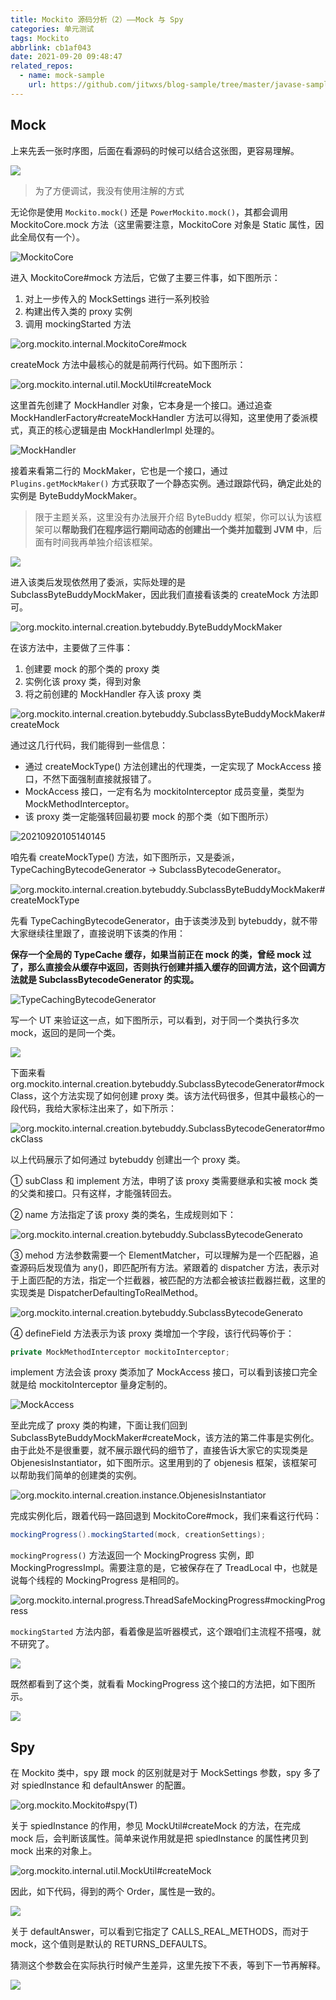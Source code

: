 ```yaml
---
title: Mockito 源码分析（2）——Mock 与 Spy
categories: 单元测试
tags: Mockito
abbrlink: cb1af043
date: 2021-09-20 09:48:47
related_repos:
  - name: mock-sample
    url: https://github.com/jitwxs/blog-sample/tree/master/javase-sample/mock-sample
---
```


## Mock

上来先丢一张时序图，后面在看源码的时候可以结合这张图，更容易理解。

![](https://cdn.jsdelivr.net/gh/jitwxs/cdn/blog/posts/202109/20210920095003982.png)

> 为了方便调试，我没有使用注解的方式

无论你是使用 `Mockito.mock()` 还是 `PowerMockito.mock()`，其都会调用 MockitoCore.mock 方法（这里需要注意，MockitoCore 对象是 Static 属性，因此全局仅有一个）。

![MockitoCore](https://cdn.jsdelivr.net/gh/jitwxs/cdn/blog/posts/202109/20210920100854834.png)

进入 MockitoCore#mock 方法后，它做了主要三件事，如下图所示：

1. 对上一步传入的 MockSettings 进行一系列校验
2. 构建出传入类的 proxy 实例
3. 调用 mockingStarted 方法

![org.mockito.internal.MockitoCore#mock](https://cdn.jsdelivr.net/gh/jitwxs/cdn/blog/posts/202109/20210920101658104.png)

createMock 方法中最核心的就是前两行代码。如下图所示：

![org.mockito.internal.util.MockUtil#createMock](https://cdn.jsdelivr.net/gh/jitwxs/cdn/blog/posts/202109/20210920102100693.png)

这里首先创建了 MockHandler 对象，它本身是一个接口。通过追查 MockHandlerFactory#createMockHandler 方法可以得知，这里使用了委派模式，真正的核心逻辑是由 MockHandlerImpl 处理的。

![MockHandler](https://cdn.jsdelivr.net/gh/jitwxs/cdn/blog/posts/202109/20210920102507923.png)

接着来看第二行的 MockMaker，它也是一个接口，通过 `Plugins.getMockMaker()` 方式获取了一个静态实例。通过跟踪代码，确定此处的实例是 ByteBuddyMockMaker。

>限于主题关系，这里没有办法展开介绍 ByteBuddy 框架，你可以认为该框架可以**帮助我们在程序运行期间动态的创建出一个类并加载到 JVM 中**，后面有时间我再单独介绍该框架。

![](https://cdn.jsdelivr.net/gh/jitwxs/cdn/blog/posts/202109/20210920103748427.png)

进入该类后发现依然用了委派，实际处理的是 SubclassByteBuddyMockMaker，因此我们直接看该类的 createMock 方法即可。

![org.mockito.internal.creation.bytebuddy.ByteBuddyMockMaker](https://cdn.jsdelivr.net/gh/jitwxs/cdn/blog/posts/202109/20210920104158372.png)

在该方法中，主要做了三件事：

1. 创建要 mock 的那个类的 proxy 类
2. 实例化该 proxy 类，得到对象
3. 将之前创建的 MockHandler 存入该 proxy 类

![org.mockito.internal.creation.bytebuddy.SubclassByteBuddyMockMaker#createMock](https://cdn.jsdelivr.net/gh/jitwxs/cdn/blog/posts/202109/20210920104629262.png)

通过这几行代码，我们能得到一些信息：

- 通过 createMockType() 方法创建出的代理类，一定实现了 MockAccess 接口，不然下面强制直接就报错了。
- MockAccess 接口，一定有名为 mockitoInterceptor 成员变量，类型为 MockMethodInterceptor。
- 该 proxy 类一定能强转回最初要 mock 的那个类（如下图所示）

![20210920105140145](https://cdn.jsdelivr.net/gh/jitwxs/cdn/blog/posts/202109/20210920105140145.png)

咱先看 createMockType() 方法，如下图所示，又是委派，TypeCachingBytecodeGenerator -> SubclassBytecodeGenerator。

![org.mockito.internal.creation.bytebuddy.SubclassByteBuddyMockMaker#createMockType](https://cdn.jsdelivr.net/gh/jitwxs/cdn/blog/posts/202109/20210920105407704.png)

先看 TypeCachingBytecodeGenerator，由于该类涉及到 bytebuddy，就不带大家继续往里跟了，直接说明下该类的作用：

**保存一个全局的 TypeCache 缓存，如果当前正在 mock 的类，曾经 mock 过了，那么直接会从缓存中返回，否则执行创建并插入缓存的回调方法，这个回调方法就是 SubclassBytecodeGenerator 的实现。**

![TypeCachingBytecodeGenerator](https://cdn.jsdelivr.net/gh/jitwxs/cdn/blog/posts/202109/20210920105852367.png)

写一个 UT 来验证这一点，如下图所示，可以看到，对于同一个类执行多次 mock，返回的是同一个类。

![](https://cdn.jsdelivr.net/gh/jitwxs/cdn/blog/posts/202109/20210920110147423.png)

下面来看 org.mockito.internal.creation.bytebuddy.SubclassBytecodeGenerator#mockClass，这个方法实现了如何创建 proxy 类。该方法代码很多，但其中最核心的一段代码，我给大家标注出来了，如下所示：

![org.mockito.internal.creation.bytebuddy.SubclassBytecodeGenerator#mockClass](https://cdn.jsdelivr.net/gh/jitwxs/cdn/blog/posts/202109/20210920110641947.png)

以上代码展示了如何通过 bytebuddy 创建出一个 proxy 类。

① subClass 和 implement 方法，申明了该 proxy 类需要继承和实被 mock 类的父类和接口。只有这样，才能强转回去。

② name 方法指定了该 proxy 类的类名，生成规则如下：

![org.mockito.internal.creation.bytebuddy.SubclassBytecodeGenerato](https://cdn.jsdelivr.net/gh/jitwxs/cdn/blog/posts/202109/20210920110936276.png)

③ mehod 方法参数需要一个 ElementMatcher，可以理解为是一个匹配器，追查源码后发现值为 any()，即匹配所有方法。紧跟着的 dispatcher 方法，表示对于上面匹配的方法，指定一个拦截器，被匹配的方法都会被该拦截器拦截，这里的实现类是 DispatcherDefaultingToRealMethod。

![org.mockito.internal.creation.bytebuddy.SubclassBytecodeGenerato](https://cdn.jsdelivr.net/gh/jitwxs/cdn/blog/posts/202109/20210920111156606.png)

④ defineField 方法表示为该 proxy 类增加一个字段，该行代码等价于：

```java
private MockMethodInterceptor mockitoInterceptor;
```

implement 方法会该 proxy 类添加了 MockAccess 接口，可以看到该接口完全就是给 mockitoInterceptor 量身定制的。

![MockAccess](https://cdn.jsdelivr.net/gh/jitwxs/cdn/blog/posts/202109/20210920111653792.png)

至此完成了 proxy 类的构建，下面让我们回到 SubclassByteBuddyMockMaker#createMock，该方法的第二件事是实例化。由于此处不是很重要，就不展示跟代码的细节了，直接告诉大家它的实现类是 ObjenesisInstantiator，如下图所示。这里用到的了 objenesis 框架，该框架可以帮助我们简单的创建类的实例。

![org.mockito.internal.creation.instance.ObjenesisInstantiator](https://cdn.jsdelivr.net/gh/jitwxs/cdn/blog/posts/202109/20210920112035882.png)

完成实例化后，跟着代码一路回退到 MockitoCore#mock，我们来看这行代码：

```java
mockingProgress().mockingStarted(mock, creationSettings);
```

`mockingProgress()` 方法返回一个 MockingProgress 实例，即 MockingProgressImpl。需要注意的是，它被保存在了 TreadLocal 中，也就是说每个线程的 MockingProgress  是相同的。

![org.mockito.internal.progress.ThreadSafeMockingProgress#mockingProgress](https://cdn.jsdelivr.net/gh/jitwxs/cdn/blog/posts/202109/20210920112720987.png)

`mockingStarted` 方法内部，看着像是监听器模式，这个跟咱们主流程不搭嘎，就不研究了。

![](https://cdn.jsdelivr.net/gh/jitwxs/cdn/blog/posts/202109/20210920113109695.png)

既然都看到了这个类，就看看 MockingProgress 这个接口的方法把，如下图所示。

![](https://cdn.jsdelivr.net/gh/jitwxs/cdn/blog/posts/202109/20210920113622873.png)

## Spy

在 Mockito 类中，spy 跟 mock 的区别就是对于 MockSettings 参数，spy 多了对 spiedInstance 和 defaultAnswer 的配置。

![org.mockito.Mockito#spy(T)](https://cdn.jsdelivr.net/gh/jitwxs/cdn/blog/posts/202109/2021092011420025.png)

关于 spiedInstance 的作用，参见 MockUtil#createMock 的方法，在完成 mock 后，会判断该属性。简单来说作用就是把 spiedInstance  的属性拷贝到 mock 出来的对象上。

![org.mockito.internal.util.MockUtil#createMock](https://cdn.jsdelivr.net/gh/jitwxs/cdn/blog/posts/202109/20210920120436124.png)

因此，如下代码，得到的两个 Order，属性是一致的。

![](https://cdn.jsdelivr.net/gh/jitwxs/cdn/blog/posts/202109/20210920120647016.png)

关于 defaultAnswer，可以看到它指定了 CALLS_REAL_METHODS，而对于 mock，这个值则是默认的 RETURNS_DEFAULTS。

猜测这个参数会在实际执行时候产生差异，这里先按下不表，等到下一节再解释。

![](https://cdn.jsdelivr.net/gh/jitwxs/cdn/blog/posts/202109/20210920120847412.png)

